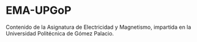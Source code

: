 # EMA-UPGoP
Contenido de la Asignatura de Electricidad y Magnetismo, impartida en la Universidad Politécnica de Gómez Palacio.
